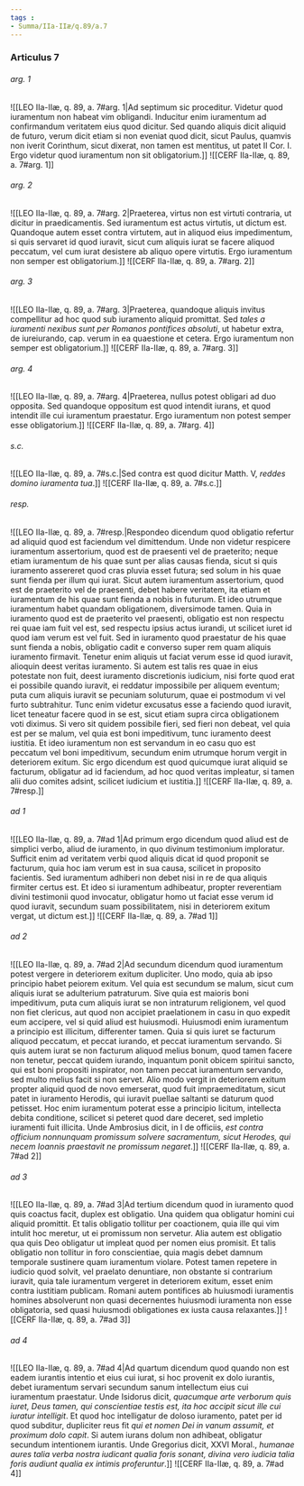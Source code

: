 ```yaml
---
tags : 
- Summa/IIa-IIæ/q.89/a.7
---
```


### Articulus 7

###### arg. 1
![[LEO IIa-IIæ, q. 89, a. 7#arg. 1|Ad septimum sic proceditur. Videtur quod iuramentum non habeat vim obligandi. Inducitur enim iuramentum ad confirmandum veritatem eius quod dicitur. Sed quando aliquis dicit aliquid de futuro, verum dicit etiam si non eveniat quod dicit, sicut Paulus, quamvis non iverit Corinthum, sicut dixerat, non tamen est mentitus, ut patet II Cor. I. Ergo videtur quod iuramentum non sit obligatorium.]]
![[CERF IIa-IIæ, q. 89, a. 7#arg. 1]]

###### arg. 2
![[LEO IIa-IIæ, q. 89, a. 7#arg. 2|Praeterea, virtus non est virtuti contraria, ut dicitur in praedicamentis. Sed iuramentum est actus virtutis, ut dictum est. Quandoque autem esset contra virtutem, aut in aliquod eius impedimentum, si quis servaret id quod iuravit, sicut cum aliquis iurat se facere aliquod peccatum, vel cum iurat desistere ab aliquo opere virtutis. Ergo iuramentum non semper est obligatorium.]]
![[CERF IIa-IIæ, q. 89, a. 7#arg. 2]]

###### arg. 3
![[LEO IIa-IIæ, q. 89, a. 7#arg. 3|Praeterea, quandoque aliquis invitus compellitur ad hoc quod sub iuramento aliquid promittat. Sed *tales a iuramenti nexibus sunt per Romanos pontifices absoluti*, ut habetur extra, de iureiurando, cap. verum in ea quaestione et cetera. Ergo iuramentum non semper est obligatorium.]]
![[CERF IIa-IIæ, q. 89, a. 7#arg. 3]]

###### arg. 4
![[LEO IIa-IIæ, q. 89, a. 7#arg. 4|Praeterea, nullus potest obligari ad duo opposita. Sed quandoque oppositum est quod intendit iurans, et quod intendit ille cui iuramentum praestatur. Ergo iuramentum non potest semper esse obligatorium.]]
![[CERF IIa-IIæ, q. 89, a. 7#arg. 4]]

###### s.c.
![[LEO IIa-IIæ, q. 89, a. 7#s.c.|Sed contra est quod dicitur Matth. V, *reddes domino iuramenta tua*.]]
![[CERF IIa-IIæ, q. 89, a. 7#s.c.]]

###### resp.
![[LEO IIa-IIæ, q. 89, a. 7#resp.|Respondeo dicendum quod obligatio refertur ad aliquid quod est faciendum vel dimittendum. Unde non videtur respicere iuramentum assertorium, quod est de praesenti vel de praeterito; neque etiam iuramentum de his quae sunt per alias causas fienda, sicut si quis iuramento assereret quod cras pluvia esset futura; sed solum in his quae sunt fienda per illum qui iurat. Sicut autem iuramentum assertorium, quod est de praeterito vel de praesenti, debet habere veritatem, ita etiam et iuramentum de his quae sunt fienda a nobis in futurum. Et ideo utrumque iuramentum habet quandam obligationem, diversimode tamen. Quia in iuramento quod est de praeterito vel praesenti, obligatio est non respectu rei quae iam fuit vel est, sed respectu ipsius actus iurandi, ut scilicet iuret id quod iam verum est vel fuit. Sed in iuramento quod praestatur de his quae sunt fienda a nobis, obligatio cadit e converso super rem quam aliquis iuramento firmavit. Tenetur enim aliquis ut faciat verum esse id quod iuravit, alioquin deest veritas iuramento. Si autem est talis res quae in eius potestate non fuit, deest iuramento discretionis iudicium, nisi forte quod erat ei possibile quando iuravit, ei reddatur impossibile per aliquem eventum; puta cum aliquis iuravit se pecuniam soluturum, quae ei postmodum vi vel furto subtrahitur. Tunc enim videtur excusatus esse a faciendo quod iuravit, licet teneatur facere quod in se est, sicut etiam supra circa obligationem voti diximus. Si vero sit quidem possibile fieri, sed fieri non debeat, vel quia est per se malum, vel quia est boni impeditivum, tunc iuramento deest iustitia. Et ideo iuramentum non est servandum in eo casu quo est peccatum vel boni impeditivum, secundum enim utrumque horum vergit in deteriorem exitum. Sic ergo dicendum est quod quicumque iurat aliquid se facturum, obligatur ad id faciendum, ad hoc quod veritas impleatur, si tamen alii duo comites adsint, scilicet iudicium et iustitia.]]
![[CERF IIa-IIæ, q. 89, a. 7#resp.]]

###### ad 1
![[LEO IIa-IIæ, q. 89, a. 7#ad 1|Ad primum ergo dicendum quod aliud est de simplici verbo, aliud de iuramento, in quo divinum testimonium imploratur. Sufficit enim ad veritatem verbi quod aliquis dicat id quod proponit se facturum, quia hoc iam verum est in sua causa, scilicet in proposito facientis. Sed iuramentum adhiberi non debet nisi in re de qua aliquis firmiter certus est. Et ideo si iuramentum adhibeatur, propter reverentiam divini testimonii quod invocatur, obligatur homo ut faciat esse verum id quod iuravit, secundum suam possibilitatem, nisi in deteriorem exitum vergat, ut dictum est.]]
![[CERF IIa-IIæ, q. 89, a. 7#ad 1]]

###### ad 2
![[LEO IIa-IIæ, q. 89, a. 7#ad 2|Ad secundum dicendum quod iuramentum potest vergere in deteriorem exitum dupliciter. Uno modo, quia ab ipso principio habet peiorem exitum. Vel quia est secundum se malum, sicut cum aliquis iurat se adulterium patraturum. Sive quia est maioris boni impeditivum, puta cum aliquis iurat se non intraturum religionem, vel quod non fiet clericus, aut quod non accipiet praelationem in casu in quo expedit eum accipere, vel si quid aliud est huiusmodi. Huiusmodi enim iuramentum a principio est illicitum, differenter tamen. Quia si quis iuret se facturum aliquod peccatum, et peccat iurando, et peccat iuramentum servando. Si quis autem iurat se non facturum aliquod melius bonum, quod tamen facere non tenetur, peccat quidem iurando, inquantum ponit obicem spiritui sancto, qui est boni propositi inspirator, non tamen peccat iuramentum servando, sed multo melius facit si non servet. Alio modo vergit in deteriorem exitum propter aliquid quod de novo emerserat, quod fuit impraemeditatum, sicut patet in iuramento Herodis, qui iuravit puellae saltanti se daturum quod petisset. Hoc enim iuramentum poterat esse a principio licitum, intellecta debita conditione, scilicet si peteret quod dare deceret, sed impletio iuramenti fuit illicita. Unde Ambrosius dicit, in I de officiis, *est contra officium nonnunquam promissum solvere sacramentum, sicut Herodes, qui necem Ioannis praestavit ne promissum negaret*.]]
![[CERF IIa-IIæ, q. 89, a. 7#ad 2]]

###### ad 3
![[LEO IIa-IIæ, q. 89, a. 7#ad 3|Ad tertium dicendum quod in iuramento quod quis coactus facit, duplex est obligatio. Una quidem qua obligatur homini cui aliquid promittit. Et talis obligatio tollitur per coactionem, quia ille qui vim intulit hoc meretur, ut ei promissum non servetur. Alia autem est obligatio qua quis Deo obligatur ut impleat quod per nomen eius promisit. Et talis obligatio non tollitur in foro conscientiae, quia magis debet damnum temporale sustinere quam iuramentum violare. Potest tamen repetere in iudicio quod solvit, vel praelato denuntiare, non obstante si contrarium iuravit, quia tale iuramentum vergeret in deteriorem exitum, esset enim contra iustitiam publicam. Romani autem pontifices ab huiusmodi iuramentis homines absolverunt non quasi decernentes huiusmodi iuramenta non esse obligatoria, sed quasi huiusmodi obligationes ex iusta causa relaxantes.]]
![[CERF IIa-IIæ, q. 89, a. 7#ad 3]]

###### ad 4
![[LEO IIa-IIæ, q. 89, a. 7#ad 4|Ad quartum dicendum quod quando non est eadem iurantis intentio et eius cui iurat, si hoc provenit ex dolo iurantis, debet iuramentum servari secundum sanum intellectum eius cui iuramentum praestatur. Unde Isidorus dicit, *quacumque arte verborum quis iuret, Deus tamen, qui conscientiae testis est, ita hoc accipit sicut ille cui iuratur intelligit*. Et quod hoc intelligatur de doloso iuramento, patet per id quod subditur, dupliciter reus fit *qui et nomen Dei in vanum assumit, et proximum dolo capit*. Si autem iurans dolum non adhibeat, obligatur secundum intentionem iurantis. Unde Gregorius dicit, XXVI Moral., *humanae aures talia verba nostra iudicant qualia foris sonant, divina vero iudicia talia foris audiunt qualia ex intimis proferuntur*.]]
![[CERF IIa-IIæ, q. 89, a. 7#ad 4]]

